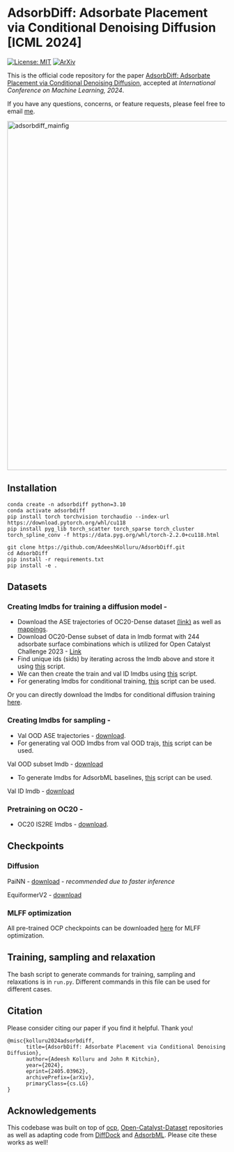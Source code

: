# AdsorbDiff: Adsorbate Placement via Conditional Denoising Diffusion [ICML 2024]

[![License: MIT](https://img.shields.io/badge/License-MIT-yellow.svg)](https://github.com/AdeeshKolluru/AdsorbDiff/blob/main/LICENSE)
[![ArXiv](http://img.shields.io/badge/cs.LG-arXiv%3A2305.01140-B31B1B.svg)](https://arxiv.org/abs/2405.03962)

This is the official code repository for the paper [AdsorbDiff: Adsorbate Placement via Conditional Denoising Diffusion](https://arxiv.org/abs/2405.03962), accepted at *International Conference on Machine Learning, 2024*.

If you have any questions, concerns, or feature requests, please feel free to email [me](mailto:kolluru.adeesh@gmail.com).

<img width="800" alt="adsorbdiff_mainfig" src="https://github.com/AdeeshKolluru/AdsorbDiff/assets/43401571/dfb1d2f4-9e56-4333-ae95-a8062e24af7a">


## Installation 

```
conda create -n adsorbdiff python=3.10
conda activate adsorbdiff
pip install torch torchvision torchaudio --index-url https://download.pytorch.org/whl/cu118
pip install pyg_lib torch_scatter torch_sparse torch_cluster torch_spline_conv -f https://data.pyg.org/whl/torch-2.2.0+cu118.html

git clone https://github.com/AdeeshKolluru/AdsorbDiff.git
cd AdsorbDiff
pip install -r requirements.txt
pip install -e .

```

## Datasets

### Creating lmdbs for training a diffusion model -
- Download the ASE trajectories of OC20-Dense dataset [(link)](https://dl.fbaipublicfiles.com/opencatalystproject/data/adsorbml/oc20_dense_trajectories.tar.gz) as well as [mappings](https://dl.fbaipublicfiles.com/opencatalystproject/data/adsorbml/oc20_dense_mappings.tar.gz).
- Download OC20-Dense subset of data in lmdb format with 244 adsorbate surface combinations which is utilized for Open Catalyst Challenge 2023 - [Link](https://dl.fbaipublicfiles.com/opencatalystproject/data/neurips_2023/oc20dense_is2re_train_v2.tar.gz)
- Find unique ids (sids) by iterating across the lmdb above and store it using [this](https://github.com/AdeeshKolluru/AdsorbDiff/blob/main/scripts/create_unique_train_system_id.py) script.
- We can then create the train and val ID lmdbs using [this](https://github.com/AdeeshKolluru/AdsorbDiff/blob/main/scripts/preprocess_train_lmdb_subsplits.py) script.
- For generating lmdbs for conditional training, [this](https://github.com/AdeeshKolluru/AdsorbDiff/blob/main/scripts/preprocess_train_all_lmdb.py) script can be used.

Or you can directly download the lmdbs for conditional diffusion training [here](https://zenodo.org/records/11152248/files/train_conditional_lmdb.tar.gz).

### Creating lmdbs for sampling -

- Val OOD ASE trajectories - [download](https://dl.fbaipublicfiles.com/opencatalystproject/data/neurips_2023/oc20dense_is2re_val_ase.tar.gz).
- For generating val OOD lmdbs from val OOD trajs, [this](https://github.com/AdeeshKolluru/AdsorbDiff/blob/main/scripts/preprocess_lmdb.py) script can be used.
  
Val OOD subset lmdb - [download](https://zenodo.org/records/11152248/files/valood50_R1I0.1.tar.gz)

- To generate lmdbs for AdsorbML baselines, [this](https://github.com/AdeeshKolluru/AdsorbDiff/blob/main/scripts/preprocess_val_relax_lmdb.py) script can be used.

Val ID lmdb - [download](https://zenodo.org/records/11152248/files/adsorbdiff_valID_lmdb.tar.gz)

### Pretraining on OC20 -
- OC20 IS2RE lmdbs - [download](https://dl.fbaipublicfiles.com/opencatalystproject/data/is2res_train_val_test_lmdbs.tar.gz).

## Checkpoints

### Diffusion

PaiNN - [download](https://zenodo.org/records/11152248/files/PT_zeroshot_painn.pt) - _recommended due to faster inference_

EquiformerV2 - [download](https://zenodo.org/records/11152248/files/PT_fewshot_eqv2_cond.pt)

### MLFF optimization

All pre-trained OCP checkpoints can be downloaded [here](https://github.com/FAIR-Chem/fairchem/blob/74624e690a62c525f40fbff83df6fd45a0d14ab8/src/fairchem/core/models/pretrained_models.yml) for MLFF optimization.

## Training, sampling and relaxation
The bash script to generate commands for training, sampling and relaxations is in ```run.py```. Different commands in this file can be used for different cases.

## Citation
Please consider citing our paper if you find it helpful. Thank you!
```
@misc{kolluru2024adsorbdiff,
      title={AdsorbDiff: Adsorbate Placement via Conditional Denoising Diffusion}, 
      author={Adeesh Kolluru and John R Kitchin},
      year={2024},
      eprint={2405.03962},
      archivePrefix={arXiv},
      primaryClass={cs.LG}
}
```

## Acknowledgements
This codebase was built on top of [ocp](https://github.com/Open-Catalyst-Project/ocp), [Open-Catalyst-Dataset](https://github.com/Open-Catalyst-Project/Open-Catalyst-Dataset) repositories as well as adapting code from [DiffDock](https://github.com/gcorso/DiffDock) and [AdsorbML](https://github.com/Open-Catalyst-Project/AdsorbML). Please cite these works as well!
